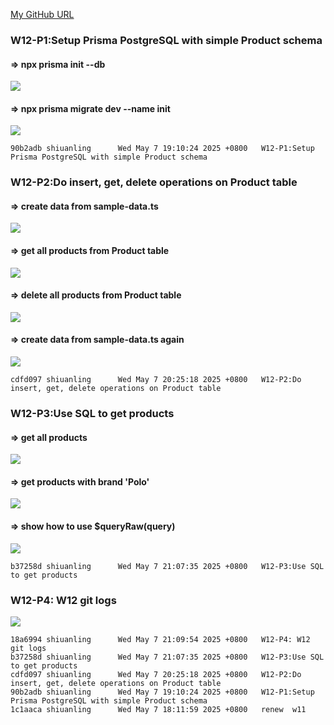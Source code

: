 [My GitHub URL](https://github.com/shiuanling/1132-2N-demo-24.git)

### W12-P1:Setup Prisma PostgreSQL with simple Product schema
 
#### => npx prisma init --db
 
![](w12-p1-1.png)
 
#### => npx prisma migrate dev --name init
 
![](w12-p1-2.png)
```
90b2adb shiuanling      Wed May 7 19:10:24 2025 +0800   W12-P1:Setup Prisma PostgreSQL with simple Product schema
```

### W12-P2:Do insert, get, delete operations on Product table
 
#### => create data from sample-data.ts
 
![](w12-p2-1.png)
 
#### => get all products from Product table
 
![](w12-p2-2.png)
 
#### => delete all products from Product table
 
![](w12-p2-3.png)
 
#### => create data from sample-data.ts again
 
![](w12-p2-4.png)
```
cdfd097 shiuanling      Wed May 7 20:25:18 2025 +0800   W12-P2:Do insert, get, delete operations on Product table
```

### W12-P3:Use SQL to get products
 
#### => get all products
 
![](w12-p3-1.png)
 
#### => get products with brand 'Polo'
 
![](w12-p3-2.png)
 
#### => show how to use $queryRaw(query)
 
![](w12-p3-3.png)
```
b37258d shiuanling      Wed May 7 21:07:35 2025 +0800   W12-P3:Use SQL to get products
```

### W12-P4: W12 git logs
![](w12-p4.png)
```
18a6994 shiuanling      Wed May 7 21:09:54 2025 +0800   W12-P4: W12 git logs
b37258d shiuanling      Wed May 7 21:07:35 2025 +0800   W12-P3:Use SQL to get products
cdfd097 shiuanling      Wed May 7 20:25:18 2025 +0800   W12-P2:Do insert, get, delete operations on Product table
90b2adb shiuanling      Wed May 7 19:10:24 2025 +0800   W12-P1:Setup Prisma PostgreSQL with simple Product schema
1c1aaca shiuanling      Wed May 7 18:11:59 2025 +0800   renew  w11
```